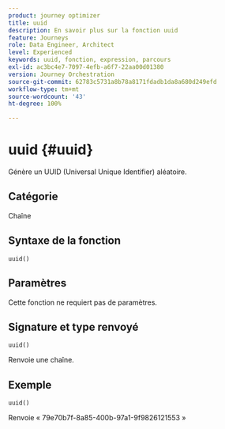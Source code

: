 ```yaml
---
product: journey optimizer
title: uuid
description: En savoir plus sur la fonction uuid
feature: Journeys
role: Data Engineer, Architect
level: Experienced
keywords: uuid, fonction, expression, parcours
exl-id: ac3bc4e7-7097-4efb-a6f7-22aa00d01380
version: Journey Orchestration
source-git-commit: 62783c5731a8b78a8171fdadb1da8a680d249efd
workflow-type: tm+mt
source-wordcount: '43'
ht-degree: 100%

---
```


# uuid {#uuid}

Génère un UUID (Universal Unique Identifier) aléatoire.

## Catégorie

Chaîne

## Syntaxe de la fonction

`uuid()`

## Paramètres

Cette fonction ne requiert pas de paramètres.

## Signature et type renvoyé

`uuid()`

Renvoie une chaîne.

## Exemple

`uuid()`

Renvoie « 79e70b7f-8a85-400b-97a1-9f9826121553 »
